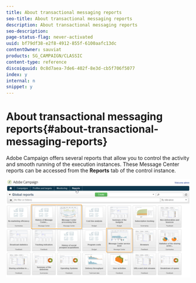 ```yaml
---
title: About transactional messaging reports
seo-title: About transactional messaging reports
description: About transactional messaging reports
seo-description: 
page-status-flag: never-activated
uuid: bf79df38-e2f8-4912-855f-6100aafc13dc
contentOwner: sauviat
products: SG_CAMPAIGN/CLASSIC
content-type: reference
discoiquuid: 0c8d7aea-7de6-402f-8e3d-cb5f706f5077
index: y
internal: n
snippet: y
---
```


# About transactional messaging reports{#about-transactional-messaging-reports}

Adobe Campaign offers several reports that allow you to control the activity and smooth running of the execution instances. These Message Center reports can be accessed from the **Reports** tab of the control instance. 

![](assets/messagecenter_reporting_002.png)

